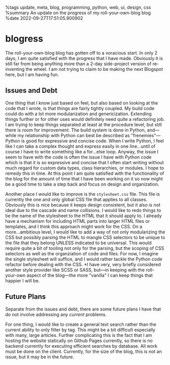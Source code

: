 %tags update, meta, blog, programming, python, web, ui, design, css
%summary An update on the progress of my roll-your-own-blog blog
%date 2022-09-27T17:51:05.900902

# blogress

The roll-your-own-blog blog has gotten off to a voracious start. In only 2 days, I am quite satisfied with the progress that
I have made. Obviously it is still far from being anything more than a 2-day side-project version of re-inventing the wheel.
I am not trying to claim to be making the next Blogspot here, but I am having fun.

## Issues and Debt

One thing that I know just based on feel, but also based on looking at the code that I wrote, is that things are fairly
tightly coupled. My build code could do with a lot more modularization and genericization. Extending things further or for
other uses would definitely need quite a refactoring job. I am trying to keep things separated at least at the procedure level,
but still there is room for improvement. The build system is done in Python, and—while my relationship with Python can best be
described as "frenemies"—Python is good for expressive and concise code. When I write Python, I feel like I can take a complex
thought and express easily in one line...until of course I have to write something like a for...else loop. Anyway, the
issue I seem to have with the code is often the issue I have with Python code which is that it is so expressive and concise
that I often start writing without much regard for custom data types, class hierarchies, or modules. I hope to remedy this in
time. At this point I am quite satisfied with the functionality of the blog for the amount of time that I have been working on
it so now might be a good time to take a step back and focus on design and organization.

Another place I would like to improve is the `stylesheet.css` file. This file is currently the one and only global
CSS file that applies to all classes. Obviously this is nice because it keeps design consistent, but it also is not
ideal due to the cascade and name collisions. I would like to redo things to tie the name of the stylesheet to the
HTML that it should apply to. I already have a mechanism for including HTML parts into larger HTML files or templates,
and I think this approach might work for the CSS. On a more...ambitious level, I would like to add a way of not only
modularizing the CSS but possibly parsing the HTML to mangle CSS selectors to be unique to the file that they belong UNLESS
indicated to be universal. This would require quite a bit of tooling not only for the parsing, but the scoping of CSS selectors
as well as the organziation of code and files. For now, I imagine the single stylesheet will suffice, and I would rather tackle
the Python code refactor before dealing with the CSS. *I have very, very briefly considered another style provider like SCSS or
SASS, but—in keeping with the roll-your-own aspect of the blog—the more "vanilla" I can keep things that happier I will be.

## Future Plans

Separate from the issues and debt, there are some future plans I have that do not involve addressing any *current* problems.

For one thing, I would like to create a general text search rather than the current ability to only filter by tag. This might be
a bit difficult especially with many, large articles. Further complicating this is the fact that I am hosting the website statically on Github Pages currently, so there is no backend currently for executing efficient searches by database. All work
must be done on the client. Currently, for the size of the blog, this is not an issue, but it may be in the future.

